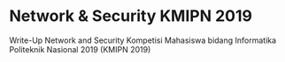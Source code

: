 # Network & Security KMIPN 2019
Write-Up Network and Security Kompetisi Mahasiswa bidang Informatika Politeknik Nasional 2019 (KMIPN 2019)
